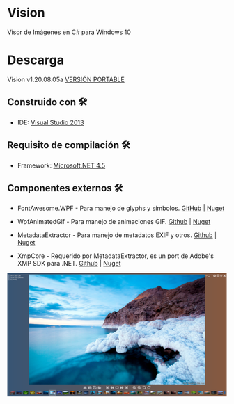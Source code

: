 # Vision
Visor de Imágenes en C# para Windows 10

# Descarga
Vision v1.20.08.05a
[VERSIÓN PORTABLE](https://github.com/LeodevCL/Vision/raw/master/Vision_1_20_08_5.zip)

## Construido con 🛠️

* IDE: [Visual Studio 2013](https://visualstudio.microsoft.com/es/)

## Requisito de compilación 🛠️

* Framework: [Microsoft.NET 4.5](https://www.microsoft.com/es-cl/download/details.aspx?id=30653)

## Componentes externos 🛠️

* FontAwesome.WPF - Para manejo de glyphs y símbolos. [GitHub](https://github.com/charri/Font-Awesome-WPF) | [Nuget](https://www.nuget.org/packages/FontAwesome.WPF/)

* WpfAnimatedGif - Para manejo de animaciones GIF. [Github](https://github.com/XamlAnimatedGif/WpfAnimatedGif) | [Nuget](https://www.nuget.org/packages/WpfAnimatedGif)

* MetadataExtractor - Para manejo de metadatos EXIF y otros. [Github](https://github.com/drewnoakes/metadata-extractor-dotnet) | [Nuget](https://www.nuget.org/packages/MetadataExtractor/)

* XmpCore - Requerido por MetadataExtractor, es un port de Adobe's XMP SDK para .NET. [Github](https://github.com/drewnoakes/xmp-core-dotnet/) | [Nuget](https://www.nuget.org/packages/XmpCore/)

![Vision MainWindow](https://raw.githubusercontent.com/LeodevCL/Vision/master/Vision/example02.png)




